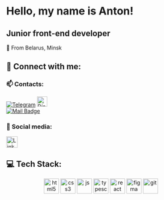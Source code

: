 # Hello, my name is Anton!

## Junior front-end developer

📍 From Belarus, Minsk<br>

## 💬 Connect with me:

### :mailbox: Contacts:
[![Telegram](https://img.shields.io/badge/-Telegram-090909?style=for-the-badge&logo=telegram&logoColor=27A0D9)](https://t.me/antonazik)
<a href="https://discord.com/users/790478203616624651" target="_blank">
<img alt="Discord" title="Write me on Discord" src="https://img.shields.io/badge/Discord-%237289DA.svg?logo=discord&logoColor=white" height="27"/>
</a>
<br>[![Mail Badge](https://img.shields.io/badge/-Mail-red?style=flat&logo=Gmail&logoColor=white)](mailto:sygan199@gmail.com)

### 🤝 Social media:
<p>
    <a href="https://www.linkedin.com/in/anton-tsyhan-007b8518a/" target="_blank">
    <img alt="LinkedIn" title="Follow me on LinkedIn" src="https://img.shields.io/badge/LinkedIn-%230077B5.svg?logo=linkedin&logoColor=white" height="30"/>
  </a>
</p>

## 💻 Tech Stack:
<div align="center">
  <img alt="html5" src="https://img.shields.io/badge/html5-%23E34F26.svg?style=for-the-badge&logo=html5&logoColor=white" height="40"/>
  <img alt="css3" src="https://img.shields.io/badge/CSS3-1572b6.svg?style=for-the-badge&logo=CSS3&logoColor=white" height="40"/>
  <img alt="js" src="https://img.shields.io/badge/JavaScript-F7DF1E.svg?style=for-the-badge&logo=JavaScript&logoColor=black" height="40"/>
  <img alt="typescript" src="https://img.shields.io/badge/typescript-3178C6.svg?style=for-the-badge&logo=typescript&logoColor=white" height="40"/>
  <img alt="react" src="https://img.shields.io/badge/react-61DAFB.svg?style=for-the-badge&logo=react&logoColor=black" height="40"/>
  <img alt="figma" src="https://img.shields.io/badge/figma-F24E1E.svg?style=for-the-badge&logo=figma&logoColor=white" height="40"/>
  <img alt="git" src="https://img.shields.io/badge/git-F05032.svg?style=for-the-badge&logo=git&logoColor=white" height="40"/>
</div>